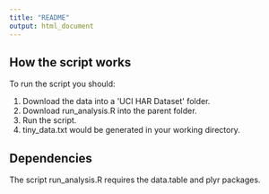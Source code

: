 ```yaml
---
title: "README"
output: html_document
---
```


## How the script works

To run the script you should:

1.  Download the data into a 'UCI HAR Dataset' folder.
2.  Download run_analysis.R into the parent folder.
3.  Run the script.
4.  tiny_data.txt would be generated in your working directory.

## Dependencies

The script run_analysis.R requires the data.table and plyr packages.